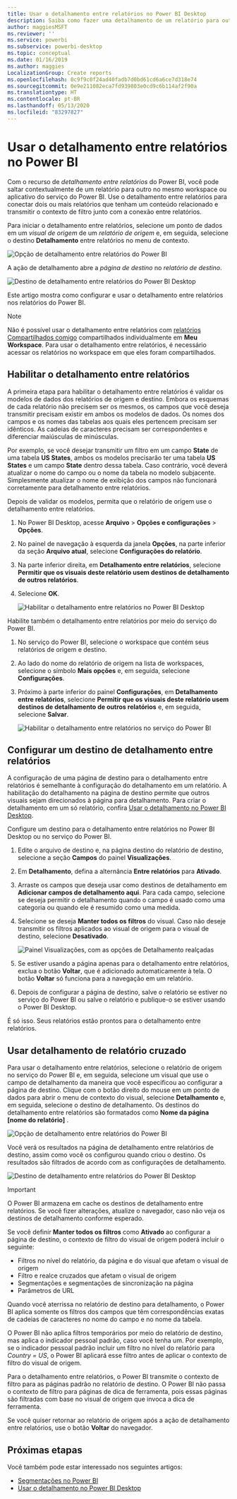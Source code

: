 ```yaml
---
title: Usar o detalhamento entre relatórios no Power BI Desktop
description: Saiba como fazer uma detalhamento de um relatório para outro no Power BI Desktop
author: maggiesMSFT
ms.reviewer: ''
ms.service: powerbi
ms.subservice: powerbi-desktop
ms.topic: conceptual
ms.date: 01/16/2019
ms.author: maggies
LocalizationGroup: Create reports
ms.openlocfilehash: 0c9f9c0f24ad40fadb7d0bd61cd6a6ce7d318e74
ms.sourcegitcommit: 0e9e211082eca7fd939803e0cd9c6b114af2f90a
ms.translationtype: HT
ms.contentlocale: pt-BR
ms.lasthandoff: 05/13/2020
ms.locfileid: "83297827"
---
```

# <a name="use-cross-report-drillthrough-in-power-bi"></a>Usar o detalhamento entre relatórios no Power BI

Com o recurso de *detalhamento entre relatórios* do Power BI, você pode saltar contextualmente de um relatório para outro no mesmo workspace ou aplicativo do serviço do Power BI. Use o detalhamento entre relatórios para conectar dois ou mais relatórios que tenham um conteúdo relacionado e transmitir o contexto de filtro junto com a conexão entre relatórios. 

Para iniciar o detalhamento entre relatórios, selecione um ponto de dados em um *visual de origem* de um *relatório de origem* e, em seguida, selecione o destino **Detalhamento** entre relatórios no menu de contexto. 

![Opção de detalhamento entre relatórios do Power BI](media/desktop-cross-report-drill-through/cross-report-drill-through-01.png)

A ação de detalhamento abre a *página de destino* no *relatório de destino*. 

![Destino de detalhamento entre relatórios do Power BI Desktop](media/desktop-cross-report-drill-through/cross-report-drill-through-01a.png)

Este artigo mostra como configurar e usar o detalhamento entre relatórios nos relatórios do Power BI.

> [!NOTE]
> Não é possível usar o detalhamento entre relatórios com [relatórios Compartilhados comigo](../collaborate-share/service-share-dashboards.md#share-a-dashboard-or-report) compartilhados individualmente em **Meu Workspace**. Para usar o detalhamento entre relatórios, é necessário acessar os relatórios no workspace em que eles foram compartilhados.

## <a name="enable-cross-report-drillthrough"></a>Habilitar o detalhamento entre relatórios

A primeira etapa para habilitar o detalhamento entre relatórios é validar os modelos de dados dos relatórios de origem e destino. Embora os esquemas de cada relatório não precisem ser os mesmos, os campos que você deseja transmitir precisam existir em ambos os modelos de dados. Os nomes dos campos e os nomes das tabelas aos quais eles pertencem precisam ser idênticos. As cadeias de caracteres precisam ser correspondentes e diferenciar maiúsculas de minúsculas.

Por exemplo, se você desejar transmitir um filtro em um campo **State** de uma tabela **US States**, ambos os modelos precisarão ter uma tabela **US States** e um campo **State** dentro dessa tabela. Caso contrário, você deverá atualizar o nome do campo ou o nome da tabela no modelo subjacente. Simplesmente atualizar o nome de exibição dos campos não funcionará corretamente para detalhamento entre relatórios.

Depois de validar os modelos, permita que o relatório de origem use o detalhamento entre relatórios. 

1. No Power BI Desktop, acesse **Arquivo** > **Opções e configurações** > **Opções**. 
1. No painel de navegação à esquerda da janela **Opções**, na parte inferior da seção **Arquivo atual**, selecione **Configurações do relatório**. 
1. Na parte inferior direita, em **Detalhamento entre relatórios**, selecione **Permitir que os visuais deste relatório usem destinos de detalhamento de outros relatórios**. 
1. Selecione **OK**. 
   
   ![Habilitar o detalhamento entre relatórios no Power BI Desktop](media/desktop-cross-report-drill-through/cross-report-drill-through-02.png)

Habilite também o detalhamento entre relatórios por meio do serviço do Power BI.
1. No serviço do Power BI, selecione o workspace que contém seus relatórios de origem e destino.
1. Ao lado do nome do relatório de origem na lista de workspaces, selecione o símbolo **Mais opções** e, em seguida, selecione **Configurações**. 
1. Próximo à parte inferior do painel **Configurações**, em **Detalhamento entre relatórios**, selecione **Permitir que os visuais deste relatório usem destinos de detalhamento de outros relatórios** e, em seguida, selecione **Salvar**.
   
   ![Habilitar o detalhamento entre relatórios no serviço do Power BI](media/desktop-cross-report-drill-through/cross-report-drill-through-02a.png)

## <a name="set-up-a-cross-report-drillthrough-target"></a>Configurar um destino de detalhamento entre relatórios

A configuração de uma página de destino para o detalhamento entre relatórios é semelhante à configuração do detalhamento em um relatório. A habilitação do detalhamento na página de destino permite que outros visuais sejam direcionados à página para detalhamento. Para criar o detalhamento em um só relatório, confira [Usar o detalhamento no Power BI Desktop](desktop-drillthrough.md).

Configure um destino para o detalhamento entre relatórios no Power BI Desktop ou no serviço do Power BI. 
1. Edite o arquivo de destino e, na página destino do relatório de destino, selecione a seção **Campos** do painel **Visualizações**. 
1. Em **Detalhamento**, defina a alternância **Entre relatórios** para **Ativado**. 
1. Arraste os campos que deseja usar como destinos de detalhamento em **Adicionar campos de detalhamento aqui**. Para cada campo, selecione se deseja permitir o detalhamento quando o campo é usado como uma categoria ou quando ele é resumido como uma medida. 
1. Selecione se deseja **Manter todos os filtros** do visual. Caso não deseje transmitir os filtros aplicados ao visual de origem para o visual de destino, selecione **Desativado**.
   
   ![Painel Visualizações, com as opções de Detalhamento realçadas](media/desktop-cross-report-drill-through/cross-report-drill-through-03.png)
   
1. Se estiver usando a página apenas para o detalhamento entre relatórios, exclua o botão **Voltar**, que é adicionado automaticamente à tela. O botão **Voltar** só funciona para a navegação em um relatório. 
1. Depois de configurar a página de destino, salve o relatório se estiver no serviço do Power BI ou salve o relatório e publique-o se estiver usando o Power BI Desktop.

É só isso. Seus relatórios estão prontos para o detalhamento entre relatórios. 

## <a name="use-cross-report-drillthrough"></a>Usar detalhamento de relatório cruzado

Para usar o detalhamento entre relatórios, selecione o relatório de origem no serviço do Power BI e, em seguida, selecione um visual que use o campo de detalhamento da maneira que você especificou ao configurar a página de destino. Clique com o botão direito do mouse em um ponto de dados para abrir o menu de contexto do visual, selecione **Detalhamento** e, em seguida, selecione o destino de detalhamento. Os destinos do detalhamento entre relatórios são formatados como **Nome da página [nome do relatório]** .

![Opção de detalhamento entre relatórios do Power BI](media/desktop-cross-report-drill-through/cross-report-drill-through-01.png)

Você verá os resultados na página de detalhamento entre relatórios de destino, assim como você os configurou quando criou o destino. Os resultados são filtrados de acordo com as configurações de detalhamento.

![Destino de detalhamento entre relatórios do Power BI Desktop](media/desktop-cross-report-drill-through/cross-report-drill-through-01a.png)

> [!IMPORTANT]
> O Power BI armazena em cache os destinos de detalhamento entre relatórios. Se você fizer alterações, atualize o navegador, caso não veja os destinos de detalhamento conforme esperado. 

Se você definir **Manter todos os filtros** como **Ativado** ao configurar a página de destino, o contexto de filtro do visual de origem poderá incluir o seguinte: 

- Filtros no nível do relatório, da página e do visual que afetam o visual de origem 
- Filtro e realce cruzados que afetam o visual de origem 
- Segmentações e segmentações de sincronização na página
- Parâmetros de URL

Quando você aterrissa no relatório de destino para detalhamento, o Power BI aplica somente os filtros dos campos que têm correspondências exatas de cadeias de caracteres no nome do campo e no nome da tabela. 

O Power BI não aplica filtros temporários por meio do relatório de destino, mas aplica o indicador pessoal padrão, caso você tenha um. Por exemplo, se o indicador pessoal padrão incluir um filtro no nível do relatório para *Country = US*, o Power BI aplicará esse filtro antes de aplicar o contexto de filtro do visual de origem. 

Para o detalhamento entre relatórios, o Power BI transmite o contexto de filtro para as páginas padrão no relatório de destino. O Power BI não passa o contexto de filtro para páginas de dica de ferramenta, pois essas páginas são filtradas com base no visual de origem que invoca a dica de ferramenta.

Se você quiser retornar ao relatório de origem após a ação de detalhamento entre relatórios, use o botão **Voltar** do navegador. 

## <a name="next-steps"></a>Próximas etapas

Você também pode estar interessado nos seguintes artigos:

- [Segmentações no Power BI](../visuals/power-bi-visualization-slicers.md)
- [Usar o detalhamento no Power BI Desktop](desktop-drillthrough.md)
